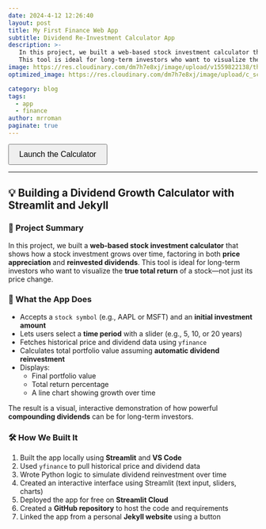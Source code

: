 ```yaml
---
date: 2024-4-12 12:26:40
layout: post
title: My First Finance Web App
subtitle: Dividend Re-Investment Calculator App
description: >-
   In this project, we built a web-based stock investment calculator that shows how a stock investment grows over time, factoring in bothprice appreciation and reinvested dividends
   This tool is ideal for long-term investors who want to visualize the true total return of a stock—not just its price change.
image: https://res.cloudinary.com/dm7h7e8xj/image/upload/v1559822138/theme9_v273a9.jpg
optimized_image: https://res.cloudinary.com/dm7h7e8xj/image/upload/c_scale,w_380/v1559822138/theme9_v273a9.jpg

category: blog
tags:
  - app
  - finance
author: mrroman
paginate: true
---
```


<a href="https://databyroman-dividend-app3-app-wk802a.streamlit.app/" target="_blank">
  <button style="padding: 10px 20px; font-size: 16px;">Launch the Calculator</button>
</a>


---

<!--page-->






<section>
  <h2>💡 Building a Dividend Growth Calculator with Streamlit and Jekyll</h2>

  <h3>🔧 Project Summary</h3>
  <p>
    In this project, we built a <strong>web-based stock investment calculator</strong> that shows how a stock investment grows over time, factoring in both <strong>price appreciation</strong> and <strong>reinvested dividends</strong>. 
    This tool is ideal for long-term investors who want to visualize the <strong>true total return</strong> of a stock—not just its price change.
  </p>

  <h3>🎯 What the App Does</h3>
  <ul>
    <li>Accepts a <code>stock symbol</code> (e.g., AAPL or MSFT) and an <strong>initial investment amount</strong></li>
    <li>Lets users select a <strong>time period</strong> with a slider (e.g., 5, 10, or 20 years)</li>
    <li>Fetches historical price and dividend data using <code>yfinance</code></li>
    <li>Calculates total portfolio value assuming <strong>automatic dividend reinvestment</strong></li>
    <li>Displays:
      <ul>
        <li>Final portfolio value</li>
        <li>Total return percentage</li>
        <li>A line chart showing growth over time</li>
      </ul>
    </li>
  </ul>

  <p>
    The result is a visual, interactive demonstration of how powerful <strong>compounding dividends</strong> can be for long-term investors.
  </p>

  <h3>🛠️ How We Built It</h3>
  <ol>
    <li>Built the app locally using <strong>Streamlit</strong> and <strong>VS Code</strong></li>
    <li>Used <code>yfinance</code> to pull historical price and dividend data</li>
    <li>Wrote Python logic to simulate dividend reinvestment over time</li>
    <li>Created an interactive interface using Streamlit (text input, sliders, charts)</li>
    <li>Deployed the app for free on <strong>Streamlit Cloud</strong></li>
    <li>Created a <strong>GitHub repository</strong> to host the code and requirements</li>
    <li>Linked the app from a personal <strong>Jekyll website</strong> using a button</li>
  </ol>


<!--page-->











